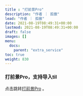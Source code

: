 ```yaml
---
title : "打前景Pro"
description: "作者 ｜ 孤傲"
lead: "作者 ｜ 孤傲"
date: 2021-08-19T08:49:31+00:00
lastmod: 2021-08-19T08:49:31+00:00
draft: false 
images: []
menu:
  docs:
    parent: "extra_service"
toc: true
weight: 830
---
```


### 打前景Pro，支持导入til

点击跳转[打前景Pro](https://skin.gushao.club/docs/extra_service/SkinForward/index.html) 。
